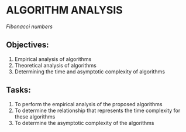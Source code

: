 # ALGORITHM ANALYSIS

*Fibonacci numbers*
## Objectives: 
1. Empirical analysis of algorithms
2. Theoretical analysis of algorithms
3. Determining the time and asymptotic complexity of algorithms

## Tasks: 
1. To perform the empirical analysis of the proposed algorithms
2. To determine the relationship that represents the time complexity for these algorithms
3. To determine the asymptotic complexity of the algorithms
